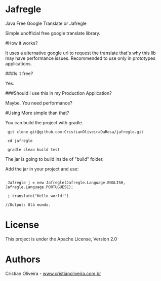 Jafregle
=====================
Java Free Google Translate or Jafregle

Simple unofficial free google translate library.

#How it works?

It uses a alternative google url to request the translate that's why this lib may have performance issues. Recommended to use only in prototypes applications. 

###Is it free?

Yes.

###Should I use this in my Production Application?

Maybe. You need performance?


#Using
More simple than that?

You can build the project with gradle.

```
 git clone git@github.com:CristianOliveiraDaRosa/jafregle.git

 cd jafregle

 gradle clean build test

```

The jar is going to build inside of "build" folder.

Add the jar in your project and use:

```

 Jafregle j = new Jafregle(Jafregle.Language.ENGLISH, Jafregle.Language.PORTUGUESE); 
         
 j.translate("Hello world!")

//Output: Olá mundo.

```

License
====
  This project is under the Apache License, Version 2.0

Authors
====  
Cristian Oliveira - www.cristianoliveira.com.br
